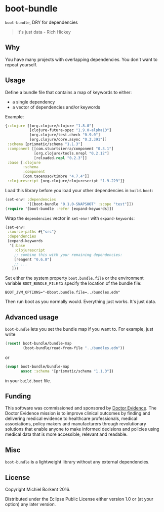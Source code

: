 # boot-bundle
`boot-bundle`, DRY for dependencies

> It's just data - Rich Hickey

## Why
You have many projects with overlapping dependencies. You don't want to repeat yourself. 

## Usage
Define a bundle file that contains a map of keywords to either:
- a single dependency
- a vector of dependencies and/or keywords

Example:
```clojure
{:clojure [[org.clojure/clojure "1.8.0"]
           [clojure-future-spec "1.9.0-alpha13"]
           [org.clojure/test.check "0.9.0"]
           [org.clojure/core.async "0.2.391"]]
 :schema [prismatic/schema "1.1.3"]
 :component [[com.stuartsierra/component "0.3.1"]
             [org.clojure/tools.nrepl "0.2.12"]
             [reloaded.repl "0.2.3"]]
 :base [:clojure
        :schema
        :component
        [com.taoensso/timbre "4.7.4"]]
 :clojurescript [org.clojure/clojurescript "1.9.229"]}
```

Load this library before you load your other dependencies in `build.boot`:

```clojure
(set-env! :dependencies
          '[[boot-bundle "0.1.0-SNAPSHOT" :scope "test"]])
(require '[boot-bundle :refer [expand-keywords]])          
```

Wrap the `dependencies` vector in `set-env!` with `expand-keywords`:

```clojure
(set-env!
 :source-paths #{"src"}
 :dependencies
 (expand-keywords
  '[:base
    :clojurescript
    ;; combine this with your remaining dependencies:
    [reagent "0.6.0"]
    ;; ...
   ]))
```      

Set either the system property `boot.bundle.file` or the environment variable `BOOT_BUNDLE_FILE` to specify the location of the bundle file:
```
BOOT_JVM_OPTIONS="-Dboot.bundle.file=../bundles.edn"
```
Then run boot as you normally would. Everything just works. It's just data.

## Advanced usage

`boot-bundle` lets you set the bundle map if you want to. For example, just write

```clojure
(reset! boot-bundle/bundle-map
        (boot-bundle/read-from-file "../bundles.edn"))
```
or 
```clojure
(swap! boot-bundle/bundle-map
       assoc :schema '[prismatic/schema "1.1.3"])
```

in your `build.boot` file.

## Funding

This software was commissioned and sponsored by [Doctor Evidence](http://doctorevidence.com/). The Doctor Evidence mission is to improve clinical outcomes by finding and delivering medical evidence to healthcare professionals, medical associations, policy makers and manufacturers through revolutionary solutions that enable anyone to make informed decisions and policies using medical data that is more accessible, relevant and readable.

## Misc

`boot-bundle` is a lightweight library without any external dependencies. 

## License

Copyright Michiel Borkent 2016.

Distributed under the Eclipse Public License either version 1.0 or (at your option) any later version.


